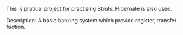 This is pratical project for practising Struts. Hibernate is also used.

Description:
    A basic banking system which provide register, transfer fuction.
